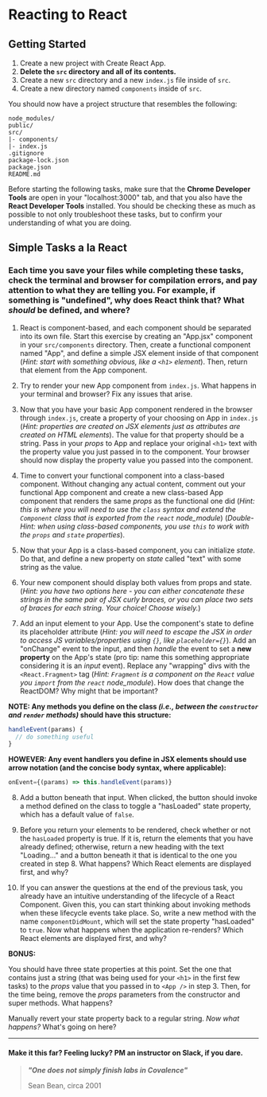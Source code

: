 # Reacting to React

## Getting Started
1. Create a new project with Create React App.
2. **Delete the `src` directory and all of its contents.**
3. Create a new `src` directory and a new `index.js` file inside of `src`.
4. Create a new directory named `components` inside of `src`.

You should now have a project structure that resembles the following:
```
node_modules/
public/
src/
|- components/
|- index.js
.gitignore
package-lock.json
package.json
README.md
```

Before starting the following tasks, make sure that the **Chrome Developer Tools** are open in your "localhost:3000" tab, and that you also have the **React Developer Tools** installed. You should be checking these as much as possible to not only troubleshoot these tasks, but to confirm your understanding of what you are doing.


## Simple Tasks a la React
### Each time you save your files while completing these tasks, check the terminal and browser for compilation errors, and pay attention to what they are telling you. For example, if something is "undefined", why does React think that? What *should* be defined, and where?

1. React is component-based, and each component should be separated into its own file. Start this exercise by creating an "App.jsx" component in your `src/components` directory. Then, create a functional component named "App", and define a simple JSX element inside of that component (*Hint: start with something obvious, like a `<h1>` element*). Then, return that element from the App component.

2. Try to render your new App component from `index.js`. What happens in your terminal and browser? Fix any issues that arise.

3. Now that you have your basic App component rendered in the browser through `index.js`, create a property of your choosing on App in `index.js` (*Hint: properties are created on JSX elements just as attributes are created on HTML elements*). The value for that property should be a string. Pass in your *props* to App and replace your original `<h1>` text with the property value you just passed in to the component. Your browser should now display the property value you passed into the component.

4. Time to convert your functional component into a class-based component. Without changing any actual content, comment out your functional App component and create a new class-based App component that renders the same *props* as the functional one did (*Hint: this is where you will need to use the `class` syntax and extend the `Component` class that is exported from the `react` node_module*) (*Double-Hint: when using class-based components, you use `this` to work with the `props` and `state` properties*).

5. Now that your App is a class-based component, you can initialize *state*. Do that, and define a new property on *state* called "text" with some string as the value.

6. Your new component should display both values from props and state. (*Hint: you have two options here - you can either concatenate these strings in the same pair of JSX curly braces, or you can place two sets of braces for each string. Your choice! Choose wisely.*)

7. Add an input element to your App. Use the component's state to define its placeholder attribute (*Hint: you will need to escape the JSX in order to access JS variables/properties using `{}`, like `placeholder={}`*). Add an "onChange" event to the input, and then *handle* the event to set a **new property** on the App's state (pro tip: name this something appropriate considering it is an *input* event). Replace any "wrapping" divs with the `<React.Fragment>` tag (*Hint: `Fragment` is a component on the `React` value you `import` from the `react` node_module*). How does that change the ReactDOM? Why might that be important?

**NOTE: Any methods you define on the class *(i.e., between the `constructor` and `render` methods)* should have this structure:**
```javascript
handleEvent(params) {
  // do something useful
}
```

**HOWEVER: Any event handlers you define in JSX elements should use arrow notation (and the concise body syntax, where applicable):**
```javascript
onEvent={(params) => this.handleEvent(params)}
```

8. Add a button beneath that input. When clicked, the button should invoke a method defined on the class to toggle a "hasLoaded" state property, which has a default value of `false`.

9. Before you return your elements to be rendered, check whether or not the `hasLoaded` property is true. If it is, return the elements that you have already defined; otherwise, return a new heading with the text "Loading..." and a button beneath it that is identical to the one you created in step 8. What happens? Which React elements are displayed first, and why?

10. If you can answer the questions at the end of the previous task, you already have an intuitive understanding of the lifecycle of a React Component. Given this, you can start thinking about invoking methods when these lifecycle events take place. So, write a new method with the name `componentDidMount`, which will set the state property "hasLoaded" to `true`. Now what happens when the application re-renders? Which React elements are displayed first, and why?

**BONUS:**

You should have three state properties at this point. Set the one that contains just a string (that was being used for your `<h1>` in the first few tasks) to the *props* value that you passed in to `<App />` in step 3. Then, for the time being, remove the *props* parameters from the constructor and super methods. What happens?

Manually revert your state property back to a regular string. *Now what happens?* What's going on here?

----

#### Make it this far? Feeling lucky? PM an instructor on Slack, if you dare.

>***"One does not simply finish labs in Covalence"***
>
> Sean Bean, circa 2001
